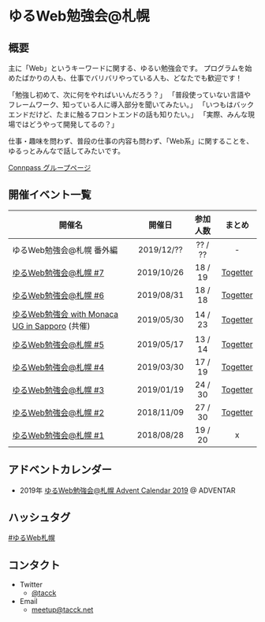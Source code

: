 # ゆるWeb勉強会@札幌

## 概要

主に「Web」というキーワードに関する、ゆるい勉強会です。
プログラムを始めたばかりの人も、仕事でバリバリやっている人も、どなたでも歓迎です！

「勉強し初めて、次に何をやればいいんだろう？」 「普段使っていない言語やフレームワーク、知っている人に導入部分を聞いてみたい。」 「いつもはバックエンドだけど、たまに触るフロントエンドの話も知りたい。」 「実際、みんな現場ではどうやって開発してるの？」

仕事・趣味を問わず、普段の仕事の内容も問わず、「Web系」に関することを、ゆるっとみんなで話してみたいです。

[Connpass グループページ](https://mild-web-sap.connpass.com/)

## 開催イベント一覧

| 開催名 | 開催日 | 参加人数 | まとめ |
| --- | :---: | :---: | :---: |
| ゆるWeb勉強会@札幌 番外編 | 2019/12/?? | ?? / ?? | - |
| [ゆるWeb勉強会@札幌 #7](https://mild-web-sap.connpass.com/event/147756/) | 2019/10/26 | 18 / 19 | [Togetter](https://togetter.com/li/1398681) |
| [ゆるWeb勉強会@札幌 #6](https://mild-web-sap.connpass.com/event/132036/) | 2019/08/31 | 18 / 18 | [Togetter](https://togetter.com/li/1398681) |
| [ゆるWeb勉強会 with Monaca UG in Sapporo](https://monacaug.connpass.com/event/130871/) (共催) | 2019/05/30 | 14 / 23 | [Togetter](https://togetter.com/li/1362088) |
| [ゆるWeb勉強会@札幌 #5](https://mild-web-sap.connpass.com/event/128925/) | 2019/05/17 | 13 / 14 | [Togetter](https://togetter.com/li/1356390) |
| [ゆるWeb勉強会@札幌 #4](https://mild-web-sap.connpass.com/event/123137/) | 2019/03/30 | 17 / 19 | [Togetter](https://togetter.com/li/1333299) |
| [ゆるWeb勉強会@札幌 #3](https://mild-web-sap.connpass.com/event/111867/) | 2019/01/19 | 24 / 30 | [Togetter](https://togetter.com/li/1310830) |
| [ゆるWeb勉強会@札幌 #2](https://mild-web-sap.connpass.com/event/104300/) | 2018/11/09 | 27 / 30 | [Togetter](https://togetter.com/li/1287141) |
| [ゆるWeb勉強会@札幌 #1](https://mild-web-sap.connpass.com/event/95075/) | 2018/08/28 | 19 / 20 | x |

## アドベントカレンダー

* 2019年 [ゆるWeb勉強会@札幌 Advent Calendar 2019](https://adventar.org/calendars/4273) @ ADVENTAR

## ハッシュタグ

[#ゆるWeb札幌](https://twitter.com/search?q=%23%E3%82%86%E3%82%8BWeb%E6%9C%AD%E5%B9%8C)


## コンタクト

* Twitter
  * [@tacck](https://twitter.com/tacck)
* Email
  * [meetup@tacck.net](mailto:meetup@tacck.net)
